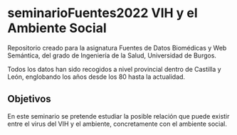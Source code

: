 # seminarioFuentes2022 VIH y el Ambiente Social
Repositorio creado para la asignatura Fuentes de Datos Biomédicas y Web Semántica, del grado de Ingeniería de la Salud, Universidad de Burgos.

Todos los datos han sido recogidos a nivel provincial dentro de Castilla y León, englobando los años desde los 80 hasta la actualidad.

## Objetivos
En este seminario se pretende estudiar la posible relación que puede existir entre el virus del VIH y el ambiente, concretamente con el ambiente social.


